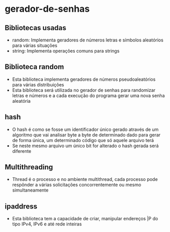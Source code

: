 # gerador-de-senhas
## Bibliotecas usadas
- random: Implementa geradores de números letras e símbolos aleatórios para várias situações
- string: Implementa operações comuns para strings

## Biblioteca random
- Esta biblioteca implementa geradores de números pseudoaleatórios para várias distribuições
- Esta biblioteca será utilizada no gerador de senhas para randomizar letras e números e a cada execução do programa gerar uma nova senha aleatória

## hash
- O hash é como se fosse um identificador único gerado através de um algoritmo que vai analisar byte a byte de determinado dado para gerar de forma única, um determinado código que só aquele arquivo terá
- Se neste mesmo arquivo um único bit for alterado o hash gerada será diferente

## Multithreading
- Thread é o processo e no ambiente multithread, cada processo pode respônder a várias solicitações concorrentemente ou mesmo simultaneamente

## ipaddress
- Esta biblioteca tem a capacidade de criar, manipular endereços |P do tipo IPv4, IPv6 e até rede inteiras
